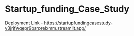 # Startup_funding_Case_Study

Deployment Link - https://startupfundingcasestudy-v3jrjfwqepr9bsrprelxmm.streamlit.app/
